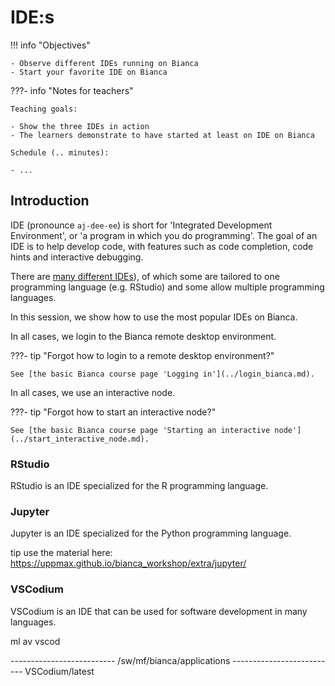 # IDE:s

!!! info "Objectives" 

    - Observe different IDEs running on Bianca
    - Start your favorite IDE on Bianca

???- info "Notes for teachers"

    Teaching goals:

    - Show the three IDEs in action
    - The learners demonstrate to have started at least on IDE on Bianca

    Schedule (.. minutes):

    - ...

## Introduction

IDE (pronounce `aj-dee-ee`) is short for 'Integrated Development Environment',
or 'a program in which you do programming'.
The goal of an IDE is to help develop code, with features
such as code completion, code hints and interactive debugging.

There are [many different IDEs](https://en.wikipedia.org/wiki/Comparison_of_integrated_development_environments)), 
of which some are tailored to one programming
language (e.g. RStudio) and some allow multiple programming languages.

In this session, we show how to use the most popular IDEs on Bianca.

In all cases, we login to the Bianca remote desktop environment.

???- tip "Forgot how to login to a remote desktop environment?"

    See [the basic Bianca course page 'Logging in'](../login_bianca.md).

In all cases, we use an interactive node.

???- tip "Forgot how to start an interactive node?"

    See [the basic Bianca course page 'Starting an interactive node'](../start_interactive_node.md).


### RStudio

RStudio is an IDE specialized for the R programming language.



### Jupyter

Jupyter is an IDE specialized for the Python programming language.

tip use the material here: <https://uppmax.github.io/bianca_workshop/extra/jupyter/>

### VSCodium

VSCodium is an IDE that can be used for software development in many languages.

ml av vscod

-------------------------- /sw/mf/bianca/applications --------------------------
   VSCodium/latest
